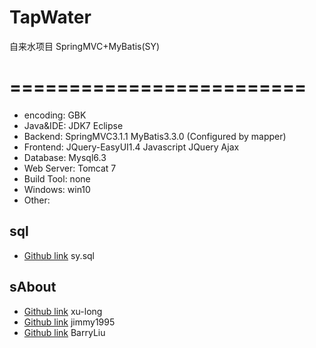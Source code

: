# TapWater
自来水项目
SpringMVC+MyBatis(SY)

=========================
============
* encoding: GBK
* Java&IDE: JDK7 Eclipse 
* Backend:   SpringMVC3.1.1 MyBatis3.3.0 (Configured by mapper)
* Frontend: JQuery-EasyUI1.4 Javascript JQuery Ajax
* Database: Mysql6.3
* Web Server: Tomcat 7
* Build Tool: none
* Windows: win10
* Other:  

sql
-----------------------------------
* [Github link](https://github.com/fm1995/TapWater/blob/master/SY/SyDataBase/sy.sql)	 sy.sql

sAbout
-----------------------------------
* [Github link](https://github.com/xu-long)	 xu-long
* [Github link](https://github.com/jimmy1995)	jimmy1995
* [Github link](https://github.com/BarryLiu)	BarryLiu
